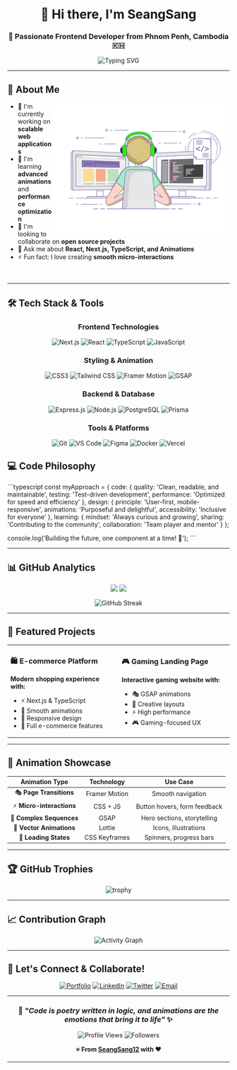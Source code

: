 <div align="center">

# 👋 Hi there, I'm **SeangSang**

### 🚀 Passionate Frontend Developer from Phnom Penh, Cambodia 🇰🇭

<img src="https://readme-typing-svg.herokuapp.com?font=Fira+Code&pause=1000&color=36BCF7&center=true&vCenter=true&width=435&lines=Frontend+Developer;Animation+Enthusiast;TypeScript+Lover;Next.js+Expert" alt="Typing SVG" />

</div>

---

## 🎯 About Me

<img align="right" alt="Coding" width="400" src="https://raw.githubusercontent.com/devSouvik/devSouvik/master/gif3.gif">

- 🔭 I'm currently working on **scalable web applications**
- 🌱 I'm learning **advanced animations** and **performance optimization**
- 👯 I'm looking to collaborate on **open source projects**
- 💬 Ask me about **React, Next.js, TypeScript, and Animations**
- ⚡ Fun fact: I love creating **smooth micro-interactions**

<br clear="both"/>

---

## 🛠️ Tech Stack & Tools

<div align="center">

### Frontend Technologies
![Next.js](https://img.shields.io/badge/Next.js-000000?style=for-the-badge&logo=next.js&logoColor=white)
![React](https://img.shields.io/badge/React-20232A?style=for-the-badge&logo=react&logoColor=61DAFB)
![TypeScript](https://img.shields.io/badge/TypeScript-007ACC?style=for-the-badge&logo=typescript&logoColor=white)
![JavaScript](https://img.shields.io/badge/JavaScript-F7DF1E?style=for-the-badge&logo=javascript&logoColor=black)

### Styling & Animation
![CSS3](https://img.shields.io/badge/CSS3-1572B6?style=for-the-badge&logo=css3&logoColor=white)
![Tailwind CSS](https://img.shields.io/badge/Tailwind_CSS-38B2AC?style=for-the-badge&logo=tailwind-css&logoColor=white)
![Framer Motion](https://img.shields.io/badge/Framer_Motion-black?style=for-the-badge&logo=framer&logoColor=blue)
![GSAP](https://img.shields.io/badge/GSAP-88CE02?style=for-the-badge&logo=greensock&logoColor=white)

### Backend & Database
![Express.js](https://img.shields.io/badge/Express.js-000000?style=for-the-badge&logo=express&logoColor=white)
![Node.js](https://img.shields.io/badge/Node.js-43853D?style=for-the-badge&logo=node.js&logoColor=white)
![PostgreSQL](https://img.shields.io/badge/PostgreSQL-316192?style=for-the-badge&logo=postgresql&logoColor=white)
![Prisma](https://img.shields.io/badge/Prisma-3982CE?style=for-the-badge&logo=Prisma&logoColor=white)

### Tools & Platforms
![Git](https://img.shields.io/badge/Git-F05032?style=for-the-badge&logo=git&logoColor=white)
![VS Code](https://img.shields.io/badge/VS_Code-007ACC?style=for-the-badge&logo=visual-studio-code&logoColor=white)
![Figma](https://img.shields.io/badge/Figma-F24E1E?style=for-the-badge&logo=figma&logoColor=white)
![Docker](https://img.shields.io/badge/Docker-2496ED?style=for-the-badge&logo=docker&logoColor=white)
![Vercel](https://img.shields.io/badge/Vercel-000000?style=for-the-badge&logo=vercel&logoColor=white)

</div>

## 💻 Code Philosophy

\`\`\`typescript
const myApproach = {
  code: {
    quality: 'Clean, readable, and maintainable',
    testing: 'Test-driven development',
    performance: 'Optimized for speed and efficiency'
  },
  design: {
    principle: 'User-first, mobile-responsive',
    animations: 'Purposeful and delightful',
    accessibility: 'Inclusive for everyone'
  },
  learning: {
    mindset: 'Always curious and growing',
    sharing: 'Contributing to the community',
    collaboration: 'Team player and mentor'
  }
};

console.log('Building the future, one component at a time! 🚀');
\`\`\`

---

## 📊 GitHub Analytics

<div align="center">

<img height="180em" src="https://github-readme-stats.vercel.app/api?username=SeangSang12&show_icons=true&theme=tokyonight&hide_border=true&count_private=true&include_all_commits=true" />
<img height="180em" src="https://github-readme-stats.vercel.app/api/top-langs/?username=SeangSang12&layout=compact&theme=tokyonight&hide_border=true&langs_count=8" />

</div>

<div align="center">

![GitHub Streak](https://github-readme-streak-stats.herokuapp.com/?user=SeangSang12&theme=tokyonight&hide_border=true)

</div>

---

## 🌟 Featured Projects

<div align="center">

<table>
<tr>
<td width="50%">

### 🛍️ E-commerce Platform

**Modern shopping experience with:**
- ⚡ Next.js & TypeScript
- 🎨 Smooth animations
- 📱 Responsive design
- 🛒 Full e-commerce features

</td>
<td width="50%">

### 🎮 Gaming Landing Page

**Interactive gaming website with:**
- 🎭 GSAP animations
- 🎨 Creative layouts
- ⚡ High performance
- 🎮 Gaming-focused UX

</td>
</tr>
</table>

</div>

---

## 🎨 Animation Showcase

<div align="center">

| Animation Type | Technology | Use Case |
|:---:|:---:|:---:|
| 🎭 **Page Transitions** | Framer Motion | Smooth navigation |
| ⚡ **Micro-interactions** | CSS + JS | Button hovers, form feedback |
| 🎪 **Complex Sequences** | GSAP | Hero sections, storytelling |
| 🎨 **Vector Animations** | Lottie | Icons, illustrations |
| 💫 **Loading States** | CSS Keyframes | Spinners, progress bars |

</div>

---

## 🏆 GitHub Trophies

<div align="center">

![trophy](https://github-profile-trophy.vercel.app/?username=SeangSang12&theme=tokyonight&no-frame=true&no-bg=false&margin-w=4)

</div>

---

## 📈 Contribution Graph

<div align="center">

![Activity Graph](https://github-readme-activity-graph.vercel.app/graph?username=SeangSang12&theme=tokyo-night&hide_border=true)

</div>

---

## 🤝 Let's Connect & Collaborate!

<div align="center">

[![Portfolio](https://img.shields.io/badge/🌐_Portfolio-FF5722?style=for-the-badge&logoColor=white)](https://seangsang.dev)
[![LinkedIn](https://img.shields.io/badge/LinkedIn-0077B5?style=for-the-badge&logo=linkedin&logoColor=white)](https://linkedin.com/in/seangsang)
[![Twitter](https://img.shields.io/badge/Twitter-1DA1F2?style=for-the-badge&logo=twitter&logoColor=white)](https://twitter.com/seangsang12)
[![Email](https://img.shields.io/badge/Email-D14836?style=for-the-badge&logo=gmail&logoColor=white)](mailto:seangsang.dev@gmail.com)

</div>

---

<div align="center">

### 💭 *"Code is poetry written in logic, and animations are the emotions that bring it to life"* ✨

![Profile Views](https://komarev.com/ghpvc/?username=SeangSang12&color=blueviolet&style=for-the-badge&label=Profile+Views)
![Followers](https://img.shields.io/github/followers/SeangSang12?style=for-the-badge&color=blue&labelColor=black)

**⭐ From [SeangSang12](https://github.com/SeangSang12) with ❤️**

</div>

---

